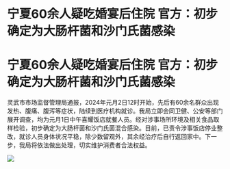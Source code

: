 # 宁夏60余人疑吃婚宴后住院 官方：初步确定为大肠杆菌和沙门氏菌感染

# 宁夏60余人疑吃婚宴后住院 官方：初步确定为大肠杆菌和沙门氏菌感染

灵武市市场监督管理局通报，2024年元月2日12时开始，先后有60余名群众出现发热、腹痛、腹泻等症状，陆续到医疗机构就诊。我局立即会同卫健、公安等部门展开调查，均为元月1日中午喜耀饭店就餐人员。经对涉事场所环境及相关食品取样检验，初步确定为大肠杆菌和沙门氏菌混合感染。目前，已责令涉事饭店停业整改，就诊人员身体状况平稳，除少数留观外，其余经治疗后自行返回家中。下一步，我局将依法做出处理，切实维护消费者合法权益。

![](https://inews.gtimg.com/om_bt/OIbv8C87dzOOo8UFTjcrHf56FR2BbzIX5Cw1hZwNS05eMAA/1000)

